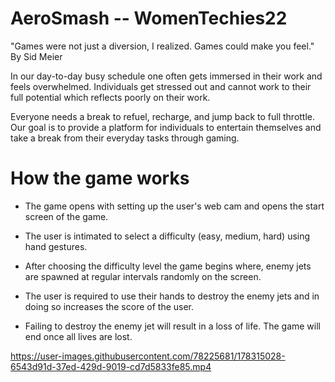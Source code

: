 # AeroSmash -- WomenTechies22
"Games were not just a diversion, I realized. Games could make you feel."
By Sid Meier

In our day-to-day busy schedule one often gets immersed in their work and feels overwhelmed. Individuals get stressed out and cannot work to their full potential which reflects poorly on their work. 

Everyone needs a break to refuel, recharge, and jump back to full throttle. Our goal is to provide a platform for individuals to entertain themselves and take a break from their everyday tasks through gaming.
# How the game works
- The game opens with setting up the user's web cam and opens the start screen of the game.

- The user is intimated to select a difficulty (easy, medium, hard) using hand gestures.

- After choosing the difficulty level the game begins where, enemy jets are spawned at regular intervals randomly on the screen. 

- The user is required to use their hands to destroy the enemy jets and in doing so increases the score of the user. 

- Failing to destroy the enemy jet will result in a loss of life. The game will end once all lives are lost.

https://user-images.githubusercontent.com/78225681/178315028-6543d91d-37ed-429d-9019-cd7d5833fe85.mp4
